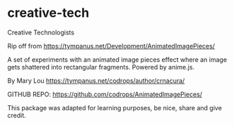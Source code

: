# creative-tech
Creative Technologists

Rip off from https://tympanus.net/Development/AnimatedImagePieces/

A set of experiments with an animated image pieces effect where an image gets shattered into rectangular fragments. Powered by anime.js.

By Mary Lou https://tympanus.net/codrops/author/crnacura/

GITHUB REPO: https://github.com/codrops/AnimatedImagePieces/

This package was adapted for learning purposes, be nice, share and give credit.
